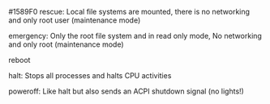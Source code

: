 #1589F0 rescue: Local file systems are mounted, there is no networking and only root user (maintenance mode)

emergency: Only the root file system and in read only mode, No networking and only root (maintenance mode)

reboot

halt: Stops all processes and halts CPU activities

poweroff: Like halt but also sends an ACPI shutdown signal (no lights!)
